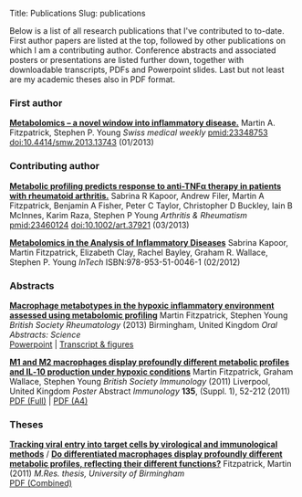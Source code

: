 Title: Publications
Slug: publications

Below is a list of all research publications that I've contributed to to-date. First author papers are listed at the top, followed by other publications on which I am a contributing author. Conference abstracts and associated posters or presentations are listed further down, together with downloadable transcripts, PDFs and Powerpoint slides. Last but not least are my academic theses also in PDF format.

### First author

[**Metabolomics – a novel window into inflammatory disease.**](http://www.smw.ch/content/smw-2013-13743/)
Martin A. Fitzpatrick, Stephen P. Young
*Swiss medical weekly* [pmid:23348753](www.ncbi.nlm.nih.gov/pubmed/23348753) [doi:10.4414/smw.2013.13743](http://dx.doi.org/10.4414/smw.2013.13743) (01/2013)

### Contributing author

[**Metabolic profiling predicts response to anti-TNFα therapy in patients with rheumatoid arthritis.**](http://onlinelibrary.wiley.com/doi/10.1002/art.37921/abstract)
Sabrina R Kapoor, Andrew Filer, Martin A Fitzpatrick, Benjamin A Fisher, Peter C Taylor, Christopher D Buckley, Iain B McInnes, Karim Raza, Stephen P Young
*Arthritis & Rheumatism* [pmid:23460124](www.ncbi.nlm.nih.gov/pubmed/23460124) [doi:10.1002/art.37921](http://dx.doi.org/10.1002/art.37921) (03/2013)

[**Metabolomics in the Analysis of Inflammatory Diseases**](http://www.intechopen.com/books/metabolomics/metabolomics-in-the-analysis-of-inflammatory-diseases)
Sabrina Kapoor, Martin Fitzpatrick, Elizabeth Clay, Rachel Bayley, Graham R. Wallace, Stephen P. Young *InTech* ISBN:978-953-51-0046-1 (02/2012)

### Abstracts

[**Macrophage metabotypes in the hypoxic inflammatory environment assessed using metabolomic profiling**](/) Martin Fitzpatrick, Stephen Young *British Society Rheumatology* (2013) Birmingham, United Kingdom *Oral Abstracts: Science*  
[Powerpoint](/) | [Transcript & figures](/)

[**M1 and M2 macrophages display profoundly different metabolic profiles and IL‐10 production under hypoxic conditions**](http://onlinelibrary.wiley.com/doi/10.1111/j.1365-2567.2011.03534.x/pdf) Martin Fitzpatrick, Graham Wallace, Stephen Young *British Society Immunology* (2011) Liverpool, United Kingdom *Poster* Abstract *Immunology* **135**, (Suppl. 1), 52-212 (2011)  [PDF (Full)](http://download.martinfitzpatrick.name/publications/BSI2011-Poster-\(Full\).pdf) | [PDF (A4)](http://download.martinfitzpatrick.name/publications/BSI2011-Poster-\(A4\).pdf) 
### Theses
[**Tracking viral entry into target cells by virological and immunological methods**](http://etheses.bham.ac.uk/2940/) / [**Do differentiated macrophages display profoundly different metabolic profiles, reflecting their different functions?**](http://etheses.bham.ac.uk/2940/) Fitzpatrick, Martin (2011)
*M.Res. thesis, University of Birmingham*  
[PDF (Combined)](http://etheses.bham.ac.uk/2940/1/Fitzpatrick_11_MRes.pdf)